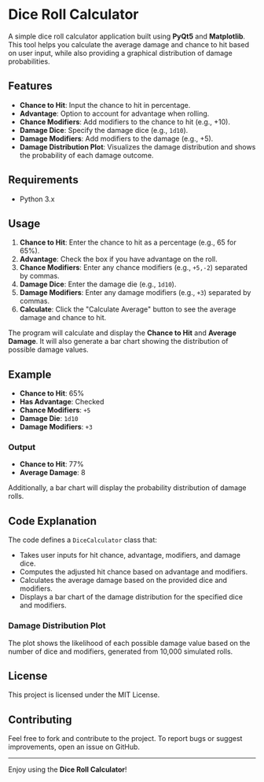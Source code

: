 # Dice Roll Calculator

A simple dice roll calculator application built using **PyQt5** and **Matplotlib**. This tool helps you calculate the average damage and chance to hit based on user input, while also providing a graphical distribution of damage probabilities.

## Features

- **Chance to Hit**: Input the chance to hit in percentage.
- **Advantage**: Option to account for advantage when rolling.
- **Chance Modifiers**: Add modifiers to the chance to hit (e.g., +10).
- **Damage Dice**: Specify the damage dice (e.g., `1d10`).
- **Damage Modifiers**: Add modifiers to the damage (e.g., +5).
- **Damage Distribution Plot**: Visualizes the damage distribution and shows the probability of each damage outcome.

## Requirements

- Python 3.x

## Usage

1. **Chance to Hit**: Enter the chance to hit as a percentage (e.g., 65 for 65%).
2. **Advantage**: Check the box if you have advantage on the roll.
3. **Chance Modifiers**: Enter any chance modifiers (e.g., `+5,-2`) separated by commas.
4. **Damage Dice**: Enter the damage die (e.g., `1d10`).
5. **Damage Modifiers**: Enter any damage modifiers (e.g., `+3`) separated by commas.
6. **Calculate**: Click the "Calculate Average" button to see the average damage and chance to hit.

The program will calculate and display the **Chance to Hit** and **Average Damage**. It will also generate a bar chart showing the distribution of possible damage values.

## Example

- **Chance to Hit**: 65%
- **Has Advantage**: Checked
- **Chance Modifiers**: `+5`
- **Damage Die**: `1d10`
- **Damage Modifiers**: `+3`

### Output

- **Chance to Hit**: 77%
- **Average Damage**: 8

Additionally, a bar chart will display the probability distribution of damage rolls.

## Code Explanation

The code defines a `DiceCalculator` class that:
- Takes user inputs for hit chance, advantage, modifiers, and damage dice.
- Computes the adjusted hit chance based on advantage and modifiers.
- Calculates the average damage based on the provided dice and modifiers.
- Displays a bar chart of the damage distribution for the specified dice and modifiers.

### Damage Distribution Plot

The plot shows the likelihood of each possible damage value based on the number of dice and modifiers, generated from 10,000 simulated rolls.

## License

This project is licensed under the MIT License.

## Contributing

Feel free to fork and contribute to the project. To report bugs or suggest improvements, open an issue on GitHub.

---

Enjoy using the **Dice Roll Calculator**!

